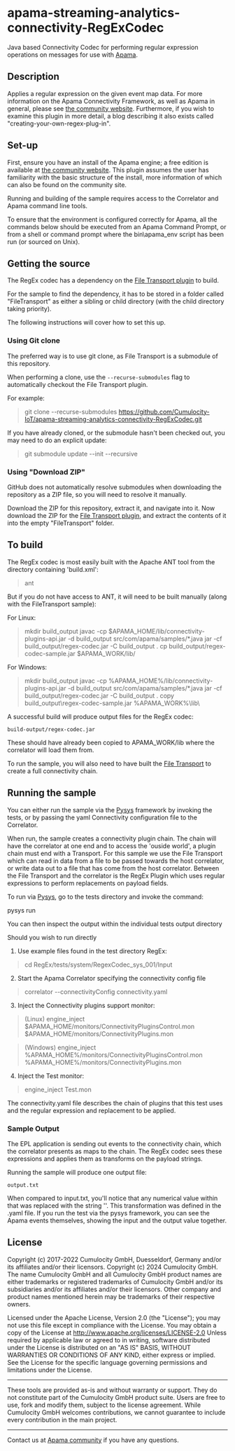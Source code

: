 # apama-streaming-analytics-connectivity-RegExCodec
Java based Connectivity Codec for performing regular expression operations on messages for use with [Apama](https://www.apamacommunity.com/).

## Description
Applies a regular expression on the given event map data. For more information on the Apama Connectivity Framework, as well as Apama in general, please see [the community website](https://www.apamacommunity.com/). Furthermore, if you wish to examine this plugin in more detail, a blog describing it also exists called "creating-your-own-regex-plug-in".

## Set-up
First, ensure you have an install of the Apama engine; a free edition is available at [the community website](https://www.apamacommunity.com/). This plugin assumes the user has familiarity with the basic structure of the install, more information of which can also be found on the community site.

Running and building of the sample requires access to the Correlator and Apama command line tools.

To ensure that the environment is configured correctly for Apama, all the commands below should be executed from an Apama Command Prompt, or from a shell or command prompt where the bin\apama_env script has been run (or sourced on Unix).

## Getting the source
The RegEx codec has a dependency on the [File Transport plugin](https://github.com/Cumulocity-IoT/apama-streaming-analytics-connectivity-FileTransport) to build.

For the sample to find the dependency, it has to be stored in a folder called "FileTransport" as either a sibling or child directory (with the child directory taking priority).

The following instructions will cover how to set this up.

### Using Git clone
The preferred way is to use git clone, as File Transport is a submodule of this repository.

When performing a clone, use the `--recurse-submodules` flag to automatically checkout the File Transport plugin.

For example:
> git clone --recurse-submodules https://github.com/Cumulocity-IoT/apama-streaming-analytics-connectivity-RegExCodec.git

If you have already cloned, or the submodule hasn't been checked out, you may need to do an explicit update:
> git submodule update --init --recursive

### Using "Download ZIP"
GitHub does not automatically resolve submodules when downloading the repository as a ZIP file, so you will need to resolve it manually.

Download the ZIP for this repository, extract it, and navigate into it. Now download the ZIP for the [File Transport plugin](https://github.com/Cumulocity-IoT/apama-streaming-analytics-connectivity-FileTransport), and extract the contents of it into the empty "FileTransport" folder.

## To build
The RegEx codec is most easily built with the Apache ANT tool from the directory containing 'build.xml':

> ant 
 
But if you do not have access to ANT, it will need to be built manually (along with the FileTransport sample):

For Linux:
> mkdir build_output
> javac -cp $APAMA_HOME/lib/connectivity-plugins-api.jar -d build_output src/com/apama/samples/*.java
> jar -cf build_output/regex-codec.jar -C build_output .
> cp build_output/regex-codec-sample.jar $APAMA_WORK/lib/

For Windows:
> mkdir build_output
> javac -cp %APAMA_HOME%/lib/connectivity-plugins-api.jar -d build_output src/com/apama/samples/*.java
> jar -cf build_output/regex-codec.jar -C build_output .
> copy build_output\regex-codec-sample.jar %APAMA_WORK%\lib\
  
A successful build will produce output files for the RegEx codec:

	build-output/regex-codec.jar

These should have already been copied to APAMA_WORK/lib where the correlator will load them from.

To run the sample, you will also need to have built the [File Transport](https://github.com/Cumulocity-IoT/apama-streaming-analytics-connectivity-FileTransport) to create a full connectivity chain.

## Running the sample
You can either run the sample via the [Pysys](https://pysys-test.github.io/pysys-test/) framework by invoking the tests, or by passing the yaml Connectivity configuration file to the Correlator.

When run, the sample creates a connectivity plugin chain.  The chain will have the correlator at one end and to access the 'ouside world', a plugin chain must end with a Transport.  For this sample we use the File Transport which can read in data from a file to be passed towards the host correlator, or write data out to a file that has come from the host correlator.  Between the File Transport and the correlator is the RegEx Plugin which uses regular expressions to perform replacements on payload fields.

To run via [Pysys](https://pysys-test.github.io/pysys-test/), go to the tests directory and invoke the command: 
  
  pysys run

You can then inspect the output within the individual tests output directory

Should you wish to run directly

1. Use example files found in the test directory RegEx:

> cd RegEx/tests/system/RegexCodec_sys_001/Input

2. Start the Apama Correlator specifying the connectivity config file

> correlator --connectivityConfig connectivity.yaml

3. Inject the Connectivity plugins support monitor:

> (Linux) engine_inject $APAMA_HOME/monitors/ConnectivityPluginsControl.mon $APAMA_HOME/monitors/ConnectivityPlugins.mon

> (Windows) engine_inject %APAMA_HOME%/monitors/ConnectivityPluginsControl.mon %APAMA_HOME%/monitors/ConnectivityPlugins.mon

4. Inject the Test monitor:

> engine_inject Test.mon

The connectivity.yaml file describes the chain of plugins that this test uses and the regular expression and replacement to be applied.

### Sample Output

The EPL application is sending out events to the connectivity chain, which the correlator presents as maps to the chain. The RegEx codec sees these expressions and applies them as transforms on the payload strings.

Running the sample will produce one output file:

	output.txt

When compared to input.txt, you'll notice that any numerical value within that was replaced with the string '<number>'. This transformation was defined in the .yaml file. If you run the test via the pysys framework, you can see the Apama events themselves, showing the input and the output value together. 

## License
Copyright (c) 2017-2022 Cumulocity GmbH, Duesseldorf, Germany and/or its affiliates and/or their licensors.
Copyright (c) 2024 Cumulocity GmbH. The name Cumulocity GmbH and all Cumulocity GmbH product names are either trademarks or registered trademarks of Cumulocity GmbH and/or its subsidiaries and/or its affiliates and/or their licensors. Other company and product names mentioned herein may be trademarks of their respective owners. 

Licensed under the Apache License, Version 2.0 (the "License"); you may not use this
file except in compliance with the License. You may obtain a copy of the License at
http://www.apache.org/licenses/LICENSE-2.0
Unless required by applicable law or agreed to in writing, software distributed under the
License is distributed on an "AS IS" BASIS, WITHOUT WARRANTIES OR CONDITIONS OF ANY KIND,
either express or implied. 
See the License for the specific language governing permissions and limitations under the License.

______________________
These tools are provided as-is and without warranty or support. They do not constitute part of the Cumulocity GmbH product suite. Users are free to use, fork and modify them, subject to the license agreement. While Cumulocity GmbH welcomes contributions, we cannot guarantee to include every contribution in the main project.
_____________
Contact us at [Apama community](https://apamacommunity.com) if you have any questions.
